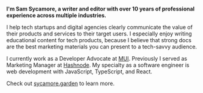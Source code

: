 **I'm Sam Sycamore, a writer and editor with over 10 years of professional experience across multiple industries.**

I help tech startups and digital agencies clearly communicate the value of their products and services to their target users. I especially enjoy writing educational content for tech products, because I believe that strong docs are the best marketing materials you can present to a tech-savvy audience.

I currently work as a Developer Advocate at [MUI](https://mui.com). Previously I served as Marketing Manager at [Hashnode](https://hashnode.com). My specialty as a software engineer is web development with JavaScript, TypeScript, and React.

Check out [sycamore.garden](https://sycamore.garden) to learn more.
